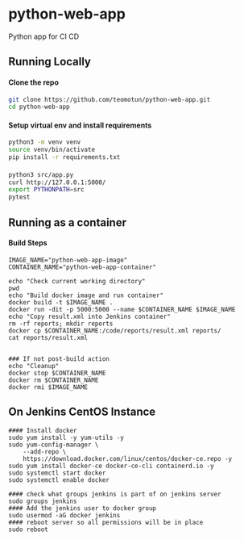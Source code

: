 # python-web-app
Python app for CI CD




## Running Locally
#### Clone the repo 
```sh
git clone https://github.com/teomotun/python-web-app.git
cd python-web-app
```


#### Setup virtual env and install requirements
```sh    
python3 -m venv venv
source venv/bin/activate
pip install -r requirements.txt

```


#### 
```sh
python3 src/app.py 
curl http://127.0.0.1:5000/ 
export PYTHONPATH=src
pytest
```

## Running as a container
#### Build Steps
```
IMAGE_NAME="python-web-app-image"
CONTAINER_NAME="python-web-app-container"

echo "Check current working directory"
pwd
echo "Build docker image and run container"
docker build -t $IMAGE_NAME .
docker run -dit -p 5000:5000 --name $CONTAINER_NAME $IMAGE_NAME
echo "Copy result.xml into Jenkins container"
rm -rf reports; mkdir reports
docker cp $CONTAINER_NAME:/code/reports/result.xml reports/
cat reports/result.xml


### If not post-build action
echo "Cleanup"
docker stop $CONTAINER_NAME
docker rm $CONTAINER_NAME
docker rmi $IMAGE_NAME
```


## On Jenkins CentOS Instance
```
#### Install docker
sudo yum install -y yum-utils -y
sudo yum-config-manager \
    --add-repo \
    https://download.docker.com/linux/centos/docker-ce.repo -y
sudo yum install docker-ce docker-ce-cli containerd.io -y
sudo systemctl start docker
sudo systemctl enable docker

#### check what groups jenkins is part of on jenkins server
sudo groups jenkins
#### Add the jenkins user to docker group
sudo usermod -aG docker jenkins 
#### reboot server so all permissions will be in place
sudo reboot
```
